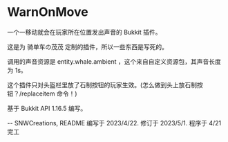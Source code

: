 # WarnOnMove

一个一移动就会在玩家所在位置发出声音的 Bukkit 插件。

这是为 骑单车の茂茂 定制的插件，所以一些东西是写死的。

调用的声音资源是 entity.whale.ambient ，这个来自自定义资源包，其声音长度为 1s。

这个插件只对头盔栏里放了石制按钮的玩家生效。(怎么做到头上放石制按钮？/replaceitem 命令！)

基于 Bukkit API 1.16.5 编写。

-- SNWCreations, README 编写于 2023/4/22. 修订于 2023/5/1. 程序于 4/21 完工
